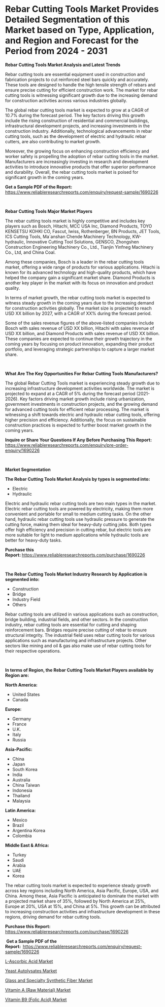 <p><h1>Rebar Cutting Tools Market Provides Detailed Segmentation of this Market based on Type, Application, and Region and Forecast for the Period from 2024 - 2031</h1></p><p><strong>Rebar Cutting Tools Market Analysis and Latest Trends</strong></p>
<p><p>Rebar cutting tools are essential equipment used in construction and fabrication projects to cut reinforced steel bars quickly and accurately. These tools are designed to handle the high tensile strength of rebars and ensure precise cutting for efficient construction work. The market for rebar cutting tools is witnessing significant growth due to the increasing demand for construction activities across various industries globally.</p><p>The global rebar cutting tools market is expected to grow at a CAGR of 10.7% during the forecast period. The key factors driving this growth include the rising construction of residential and commercial buildings, infrastructural development projects, and increasing investments in the construction industry. Additionally, technological advancements in rebar cutting tools, such as the development of electric and hydraulic rebar cutters, are also contributing to market growth.</p><p>Moreover, the growing focus on enhancing construction efficiency and worker safety is propelling the adoption of rebar cutting tools in the market. Manufacturers are increasingly investing in research and development activities to introduce innovative products that offer superior performance and durability. Overall, the rebar cutting tools market is poised for significant growth in the coming years.</p></p>
<p><strong>Get a Sample PDF of the Report:&nbsp;</strong> <a href="https://www.reliableresearchreports.com/enquiry/request-sample/1690226">https://www.reliableresearchreports.com/enquiry/request-sample/1690226</a></p>
<p>&nbsp;</p>
<p><strong>Rebar Cutting Tools Major Market Players</strong></p>
<p><p>The rebar cutting tools market is highly competitive and includes key players such as Bosch, Hitachi, MCC USA Inc, Diamond Products, TOYO KENSETSU KOHKI CO, Fascut, Iwiss, Rothenberger, BN Products, JET Tools, ICS Cutting Tools, Ma`anshan Chende Machinery Technology, KW-hydraulic, Innovative Cutting Tool Solutions, GENSCO, Zhongshen Construction Engineering Machinery Co., Ltd., Tianjin Yinfneg Machinery Co., Ltd, and China Coal.</p><p>Among these companies, Bosch is a leader in the rebar cutting tools market, offering a wide range of products for various applications. Hitachi is known for its advanced technology and high-quality products, which have helped the company gain a significant market share. Diamond Products is another key player in the market with its focus on innovation and product quality. </p><p>In terms of market growth, the rebar cutting tools market is expected to witness steady growth in the coming years due to the increasing demand for construction activities globally. The market size is projected to reach USD XX billion by 2027, with a CAGR of XX% during the forecast period.</p><p>Some of the sales revenue figures of the above-listed companies include Bosch with sales revenue of USD XX billion, Hitachi with sales revenue of USD XX billion, and Diamond Products with sales revenue of USD XX billion. These companies are expected to continue their growth trajectory in the coming years by focusing on product innovation, expanding their product portfolio, and leveraging strategic partnerships to capture a larger market share.</p></p>
<p>&nbsp;</p>
<p><strong>What Are The Key Opportunities For Rebar Cutting Tools Manufacturers?</strong></p>
<p><p>The global Rebar Cutting Tools market is experiencing steady growth due to increasing infrastructure development activities worldwide. The market is projected to expand at a CAGR of 5% during the forecast period (2021-2026). Key factors driving market growth include rising urbanization, government investments in construction projects, and the growing demand for advanced cutting tools for efficient rebar processing. The market is witnessing a shift towards electric and hydraulic rebar cutting tools, offering higher precision and efficiency. Additionally, the focus on sustainable construction practices is expected to further boost market growth in the coming years.</p></p>
<p><strong>Inquire or Share Your Questions If Any Before Purchasing This Report:</strong> <a href="https://www.reliableresearchreports.com/enquiry/pre-order-enquiry/1690226">https://www.reliableresearchreports.com/enquiry/pre-order-enquiry/1690226</a></p>
<p>&nbsp;</p>
<p><strong>Market Segmentation</strong></p>
<p><strong>The Rebar Cutting Tools Market Analysis by types is segmented into:</strong></p>
<p><ul><li>Electric</li><li>Hydraulic</li></ul></p>
<p><p>Electric and hydraulic rebar cutting tools are two main types in the market. Electric rebar cutting tools are powered by electricity, making them more convenient and portable for small to medium cutting tasks. On the other hand, hydraulic rebar cutting tools use hydraulic pressure to generate the cutting force, making them ideal for heavy-duty cutting jobs. Both types offer high efficiency and precision in cutting rebar, but electric tools are more suitable for light to medium applications while hydraulic tools are better for heavy-duty tasks.</p></p>
<p><strong>Purchase this Report:&nbsp;</strong><a href="https://www.reliableresearchreports.com/purchase/1690226">https://www.reliableresearchreports.com/purchase/1690226</a></p>
<p>&nbsp;</p>
<p><strong>The Rebar Cutting Tools Market Industry Research by Application is segmented into:</strong></p>
<p><ul><li>Construction</li><li>Bridge</li><li>Industry Field</li><li>Others</li></ul></p>
<p><p>Rebar cutting tools are utilized in various applications such as construction, bridge building, industrial fields, and other sectors. In the construction industry, rebar cutting tools are essential for cutting and shaping reinforcement bars. Bridges require precise cutting of rebar to ensure structural integrity. The industrial field uses rebar cutting tools for various applications such as manufacturing and infrastructure projects. Other sectors like mining and oil & gas also make use of rebar cutting tools for their respective operations.</p></p>
<p>&nbsp;</p>
<p><strong>In terms of Region, the Rebar Cutting Tools Market Players available by Region are:</strong></p>
<p>
    <p> <strong> North America: </strong>
        <ul>
            <li>United States</li>
            <li>Canada</li>
        </ul>
        </p> 
    <p> <strong> Europe: </strong>
        <ul>
            <li>Germany</li>
            <li>France</li>
            <li>U.K.</li>
            <li>Italy</li>
            <li>Russia</li>
        </ul>
        </p> 
    <p> <strong> Asia-Pacific: </strong>
        <ul>
            <li>China</li>
            <li>Japan</li>
            <li>South Korea</li>
            <li>India</li>
            <li>Australia</li>
            <li>China Taiwan</li>
            <li>Indonesia</li>
            <li>Thailand</li>
            <li>Malaysia</li>
        </ul>
        </p> 
    <p> <strong> Latin America: </strong>
        <ul>
            <li>Mexico</li>
            <li>Brazil</li>
            <li>Argentina Korea</li>
            <li>Colombia</li>
        </ul>
        </p> 
    <p> <strong> Middle East & Africa: </strong>
        <ul>
            <li>Turkey</li>
            <li>Saudi</li>
            <li>Arabia</li>
            <li>UAE</li>
            <li>Korea</li>
        </ul>
    </p>
    </p>
<p><p>The rebar cutting tools market is expected to experience steady growth across key regions including North America, Asia Pacific, Europe, USA, and China. Among these, Asia Pacific is anticipated to dominate the market with a projected market share of 35%, followed by North America at 25%, Europe at 20%, USA at 15%, and China at 5%. This growth can be attributed to increasing construction activities and infrastructure development in these regions, driving demand for rebar cutting tools.</p></p>
<p><strong>Purchase this Report: </strong><a href="https://www.reliableresearchreports.com/purchase/1690226">https://www.reliableresearchreports.com/purchase/1690226</a></p>
<p>&nbsp;<strong>Get a Sample PDF of the Report:&nbsp;&nbsp;</strong><a href="https://www.reliableresearchreports.com/enquiry/request-sample/1690226">https://www.reliableresearchreports.com/enquiry/request-sample/1690226</a></p>
<p><strong></strong></p>
<p><p><a href="https://github.com/yemakinde/Market-Research-Report-List-1/blob/main/l-ascorbic-acid-market.md">L-Ascorbic Acid Market</a></p><p><a href="https://github.com/bmorecock/Market-Research-Report-List-2/blob/main/yeast-autolysates-market.md">Yeast Autolysates Market</a></p><p><a href="https://github.com/Alonsoolds3wq1d81czn8rbol/Market-Research-Report-List-1/blob/main/glass-and-specialty-synthetic-fiber-market.md">Glass and Specialty Synthetic Fiber Market</a></p><p><a href="https://github.com/RickHolmes3/Market-Research-Report-List-3/blob/main/vitamin-a-raw-material-market.md">Vitamin A (Raw Material) Market</a></p><p><a href="https://github.com/Krish2023na/Market-Research-Report-List-3/blob/main/vitamin-b9-folic-acid-market.md">Vitamin B9 (Folic Acid) Market</a></p></p>